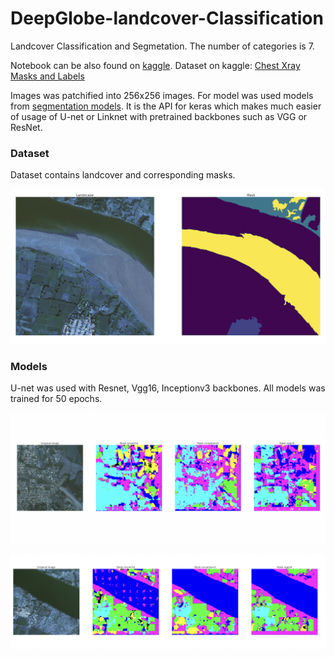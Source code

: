 # DeepGlobe-landcover-Classification
Landcover Classification and Segmetation. The number of categories is 7.

Notebook can be also found on [kaggle](https://www.kaggle.com/code/rostekus/deepglobe-land-cover-classification).
Dataset on kaggle: [Chest Xray Masks and Labels](https://www.kaggle.com/datasets/balraj98/deepglobe-land-cover-classification-dataset)

Images was patchified into 256x256 images.
For model was used models from [segmentation models](https://github.com/qubvel/segmentation_models). It is the API for keras which
makes much easier of usage of U-net or Linknet with pretrained backbones such as VGG or ResNet.


### Dataset
Dataset contains landcover and corresponding masks.

<p align="center">
   <img src="./images/3.png" width="720">
 </p>
 
### Models
U-net was used with Resnet, Vgg16, Inceptionv3 backbones. All models was trained for 50 epochs.

<p align="center">
   <img src="./images/1.png" width="720">
</p>
 <p align="center">
   <img src="./images/2.png" width="720">
 </p>
 
